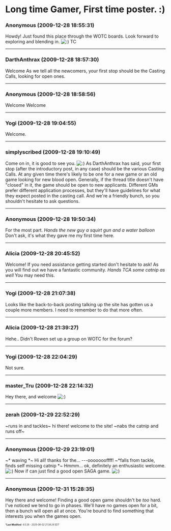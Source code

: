 # Long time Gamer, First time poster. :)

### **Anonymous** (2009-12-28 18:55:31)

Howdy!
Just found this place through the WOTC boards. Look forward to exploring and blending in. <!-- s:) -->![:)](https://i.ibb.co/8LPNcWCM/icon-e-smile.gif)<!-- s:) -->
TC

---

### **DarthAnthrax** (2009-12-28 18:57:30)

Welcome
As we tell all the newcomers, your first stop should be the Casting Calls, looking for open ones.

---

### **Anonymous** (2009-12-28 18:58:56)

Welcome Welcome

---

### **Yogi** (2009-12-28 19:04:55)

Welcome.

---

### **simplyscribed** (2009-12-28 19:10:49)

Come on in, it is good to see you. <!-- s:) -->![:)](https://i.ibb.co/8LPNcWCM/icon-e-smile.gif)<!-- s:) -->
As DarthAnthrax has said, your first stop (after the introductory post, in any case) should be the various Casting Calls. At any given time there's likely to be one for a new game or an old game looking for new blood open. Generally, if the thread title doesn't have "closed" in it, the game should be open to new applicants.
Different GMs prefer different application processes, but they'll have guidelines for what they expect posted in the casting call. And we're a friendly bunch, so you shouldn't hesitate to ask questions.

---

### **Anonymous** (2009-12-28 19:50:34)

For the most part.
*Hands the new guy a squirt gun and a water balloon*
Don't ask, it's what they gave me my first time here.

---

### **Alicia** (2009-12-28 20:45:52)

Welcome! If you need assistance getting started don't hesitate to ask! As you will find out we have a fantastic community.
*Hands TCA some catnip as well* You may need this.

---

### **Yogi** (2009-12-28 21:07:38)

Looks like the back-to-back posting talking up the site has gotten us a couple more members.
I need to remember to do that more often.

---

### **Alicia** (2009-12-28 21:39:27)

Hehe.. Didn't Rowen set up a group on WOTC for the forum?

---

### **Yogi** (2009-12-28 22:04:29)

Not sure.

---

### **master_Tru** (2009-12-28 22:14:32)

Hey there, and welcome <!-- s:) -->![:)](https://i.ibb.co/8LPNcWCM/icon-e-smile.gif)<!-- s:) -->

---

### **zerah** (2009-12-29 22:52:29)

~runs in and tackles~ hi there! welcome to the site! ~nabs the catnip and runs off~

---

### **Anonymous** (2009-12-29 23:19:01)

~* waving *~ Hi all! thanks for the... ---oooooooffff!
~*falls from tackle, finds self missing catnip *~ Hmmm... ok, definitely an enthusiastic welcome. <!-- s:) -->![:)](https://i.ibb.co/8LPNcWCM/icon-e-smile.gif)<!-- s:) -->
Now if can just find a good open SAGA game. <!-- s:) -->![:)](https://i.ibb.co/8LPNcWCM/icon-e-smile.gif)<!-- s:) -->

---

### **Anonymous** (2009-12-31 15:28:35)

Hey there and welcome!
Finding a good open game shouldn't be *too* hard. I've noticed we tend to go in phases. We'll have no games open for a bit, then a bunch will open all at once. You're bound to find something that interests you when the games open.



<span style="font-size: 0.5em;">***Last Modified**: 4.0.28 - *2025-06-02 21:38:24 EDT*</span>